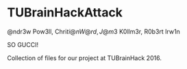 # TUBrainHackAttack

@ndr3w Pow3ll, Chri$ti@n W@rd, J@m3$ K0llm3r, R0b3rt Irw1n

SO GUCCI!

Collection of files for our project at TUBrainHack 2016.
